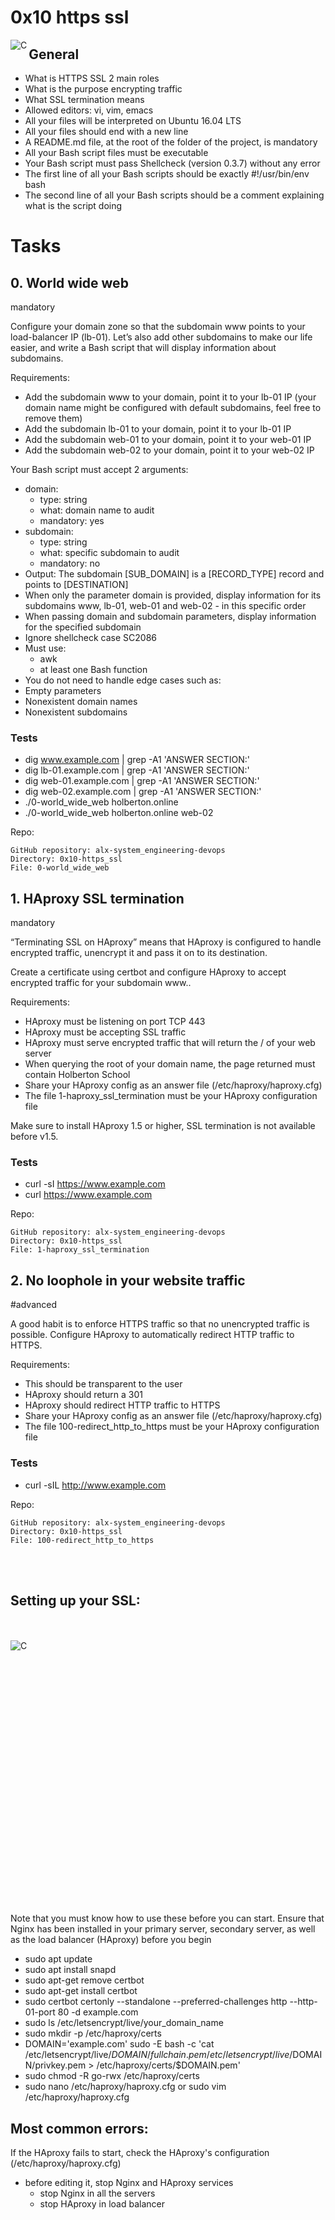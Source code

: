# 0x10 https ssl

<img align="left" alt="C" style="padding-right;" src="https.png">

## General
-    What is HTTPS SSL 2 main roles
-    What is the purpose encrypting traffic
-    What SSL termination means
-    Allowed editors: vi, vim, emacs
-    All your files will be interpreted on Ubuntu 16.04 LTS
-    All your files should end with a new line
-    A README.md file, at the root of the folder of the project, is mandatory
-    All your Bash script files must be executable
-    Your Bash script must pass Shellcheck (version 0.3.7) without any error
-    The first line of all your Bash scripts should be exactly #!/usr/bin/env bash
-    The second line of all your Bash scripts should be a comment explaining what is the script doing

# Tasks
## 0. World wide web
mandatory

Configure your domain zone so that the subdomain www points to your load-balancer IP (lb-01). Let’s also add other subdomains to make our life easier, and write a Bash script that will display information about subdomains.

Requirements:
-    Add the subdomain www to your domain, point it to your lb-01 IP (your domain name might be configured with default subdomains, feel free to remove them)
-    Add the subdomain lb-01 to your domain, point it to your lb-01 IP
-    Add the subdomain web-01 to your domain, point it to your web-01 IP
-    Add the subdomain web-02 to your domain, point it to your web-02 IP

Your Bash script must accept 2 arguments:
-    domain:
        -    type: string
        -    what: domain name to audit
        -    mandatory: yes
-    subdomain:
        -    type: string
        -    what: specific subdomain to audit
        -    mandatory: no
-    Output: The subdomain [SUB_DOMAIN] is a [RECORD_TYPE] record and points to [DESTINATION]
-    When only the parameter domain is provided, display information for its subdomains www, lb-01, web-01 and web-02 - in this specific order
-    When passing domain and subdomain parameters, display information for the specified subdomain
-    Ignore shellcheck case SC2086
-    Must use:
        -    awk
        -    at least one Bash function
-    You do not need to handle edge cases such as:
-    Empty parameters
-    Nonexistent domain names
-    Nonexistent subdomains

### Tests
-    dig www.example.com | grep -A1 'ANSWER SECTION:'
-    dig lb-01.example.com | grep -A1 'ANSWER SECTION:'
-    dig web-01.example.com | grep -A1 'ANSWER SECTION:'
-    dig web-02.example.com | grep -A1 'ANSWER SECTION:'
-    ./0-world_wide_web holberton.online
-    ./0-world_wide_web holberton.online web-02

Repo:

    GitHub repository: alx-system_engineering-devops
    Directory: 0x10-https_ssl
    File: 0-world_wide_web
    

## 1. HAproxy SSL termination
mandatory

“Terminating SSL on HAproxy” means that HAproxy is configured to handle encrypted traffic, unencrypt it and pass it on to its destination.

Create a certificate using certbot and configure HAproxy to accept encrypted traffic for your subdomain www..

Requirements:
-    HAproxy must be listening on port TCP 443
-    HAproxy must be accepting SSL traffic
-    HAproxy must serve encrypted traffic that will return the / of your web server
-    When querying the root of your domain name, the page returned must contain Holberton School
-    Share your HAproxy config as an answer file (/etc/haproxy/haproxy.cfg)
-    The file 1-haproxy_ssl_termination must be your HAproxy configuration file

Make sure to install HAproxy 1.5 or higher, SSL termination is not available before v1.5.

### Tests
-    curl -sI https://www.example.com
-    curl https://www.example.com

Repo:

    GitHub repository: alx-system_engineering-devops
    Directory: 0x10-https_ssl
    File: 1-haproxy_ssl_termination
    

## 2. No loophole in your website traffic
#advanced

A good habit is to enforce HTTPS traffic so that no unencrypted traffic is possible. Configure HAproxy to automatically redirect HTTP traffic to HTTPS.

Requirements:
-    This should be transparent to the user
-    HAproxy should return a 301
-    HAproxy should redirect HTTP traffic to HTTPS
-    Share your HAproxy config as an answer file (/etc/haproxy/haproxy.cfg)
-    The file 100-redirect_http_to_https must be your HAproxy configuration file

### Tests
-    curl -sIL http://www.example.com

Repo:

    GitHub repository: alx-system_engineering-devops
    Directory: 0x10-https_ssl
    File: 100-redirect_http_to_https


<br></br>
## Setting up your SSL:
<br></br>
<img align="left" alt="C" style="padding-right;" src="ssl.gif">

<br></br>
<br></br>
<br></br>
<br></br>
<br></br>
<br></br>
<br></br>
<br></br>
<br></br>
<br></br>
<br></br>
<br></br>

Note that you must know how to use these before you can start. Ensure that
Nginx has been installed in your primary server, secondary server, as well
as the load balancer (HAproxy) before you begin
- sudo apt update
- sudo apt install snapd
- sudo apt-get remove certbot
- sudo apt-get install certbot
- sudo certbot certonly --standalone --preferred-challenges http --http-01-port 80 -d example.com
- sudo ls /etc/letsencrypt/live/your_domain_name
- sudo mkdir -p /etc/haproxy/certs
- DOMAIN='example.com' sudo -E bash -c 'cat /etc/letsencrypt/live/$DOMAIN/fullchain.pem /etc/letsencrypt/live/$DOMAIN/privkey.pem > /etc/haproxy/certs/$DOMAIN.pem'
- sudo chmod -R go-rwx /etc/haproxy/certs
- sudo nano /etc/haproxy/haproxy.cfg or sudo vim /etc/haproxy/haproxy.cfg

## Most common errors:
If the HAproxy fails to start, check the HAproxy's configuration (/etc/haproxy/haproxy.cfg)
-  before editing it, stop Nginx and HAproxy services
    -  stop Nginx in all the servers
    -  stop HAproxy in load balancer
